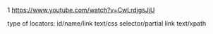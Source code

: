 1 https://www.youtube.com/watch?v=CwLrdjgsJjU

  type of locators: id/name/link text/css selector/partial link text/xpath
  
